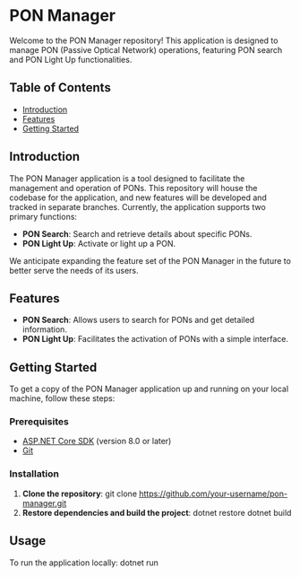 # PON Manager

Welcome to the PON Manager repository! This application is designed to manage PON (Passive Optical Network) operations, featuring PON search and PON Light Up functionalities.

## Table of Contents
- [Introduction](#introduction)
- [Features](#features)
- [Getting Started](#getting-started)

## Introduction
The PON Manager application is a tool designed to facilitate the management and operation of PONs. This repository will house the codebase for the application, and new features will be developed and tracked in separate branches. Currently, the application supports two primary functions:

- **PON Search**: Search and retrieve details about specific PONs.
- **PON Light Up**: Activate or light up a PON.

We anticipate expanding the feature set of the PON Manager in the future to better serve the needs of its users.

## Features
- **PON Search**: Allows users to search for PONs and get detailed information.
- **PON Light Up**: Facilitates the activation of PONs with a simple interface.

## Getting Started
To get a copy of the PON Manager application up and running on your local machine, follow these steps:

### Prerequisites
- [ASP.NET Core SDK](https://dotnet.microsoft.com/download) (version 8.0 or later)
- [Git](https://git-scm.com/downloads)

### Installation
1. **Clone the repository**:
   git clone https://github.com/your-username/pon-manager.git
2. **Restore dependencies and build the project**:
   dotnet restore
   dotnet build
## Usage
To run the application locally:
   dotnet run




